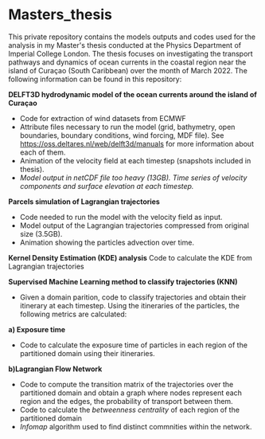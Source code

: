 # Masters_thesis
This private repository contains the models outputs and codes used for the analysis in my Master's thesis conducted at the Physics Department of Imperial College London. The thesis focuses on investigating the transport pathways and dynamics of ocean currents in the coastal region near the island of Curaçao (South Caribbean) over the month of March 2022. 
The following information can be found in this repository:

**DELFT3D hydrodynamic model of the ocean currents around the island of Curaçao**
  - Code for extraction of wind datasets from ECMWF
  - Attribute files necessary to run the model (grid, bathymetry, open boundaries, boundary conditions, wind forcing, MDF file). See https://oss.deltares.nl/web/delft3d/manuals for more information about each of them.
  - Animation of the velocity field at each timestep (snapshots included in thesis).
  - *Model output in netCDF file too heavy (13GB). Time series of velocity components and surface elevation at each timestep.*
  
**Parcels simulation of Lagrangian trajectories**
  - Code needed to run the model with the velocity field as input.
  - Model output of the Lagrangian trajectories compressed from original size (3.5GB).
  - Animation showing the particles advection over time.
  
**Kernel Density Estimation (KDE) analysis**
Code to calculate the KDE from Lagrangian trajectories
  
**Supervised Machine Learning method to classify trajectories (KNN)**
  - Given a domain parition, code to classify trajectories and obtain their itinerary at each timestep.
  Using the itineraries of the particles, the following metrics are calculated:
  
  **a) Exposure time**
  - Code to calculate the exposure time of particles in each region of the partitioned domain using their itineraries.

  **b)Lagrangian Flow Network**
  - Code to compute the transition matrix of the trajectories over the partitioned domain and obtain a graph where nodes represent each   region and the edges, the probability of transport between them.
  - Code to calculate the *betweenness centrality* of each region of the partitioned domain
  - *Infomap* algorithm used to find distinct commnities within the network.
  
